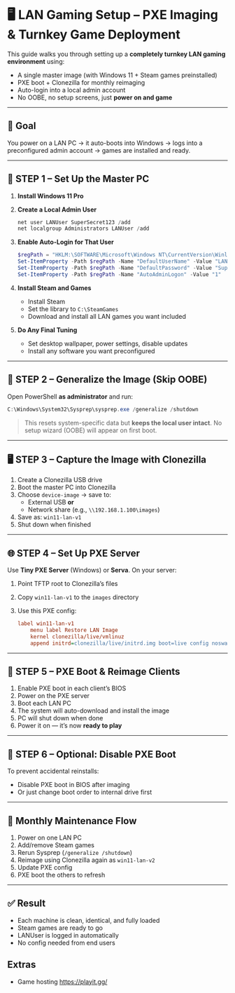 # 🖥️ LAN Gaming Setup – PXE Imaging & Turnkey Game Deployment

This guide walks you through setting up a **completely turnkey LAN gaming environment** using:

- A single master image (with Windows 11 + Steam games preinstalled)  
- PXE boot + Clonezilla for monthly reimaging  
- Auto-login into a local admin account  
- No OOBE, no setup screens, just **power on and game**

---

## 🔧 Goal

You power on a LAN PC → it auto-boots into Windows → logs into a preconfigured admin account → games are installed and ready.

---

## 🧱 STEP 1 – Set Up the Master PC

1. **Install Windows 11 Pro**
2. **Create a Local Admin User**

   ```powershell
   net user LANUser SuperSecret123 /add
   net localgroup Administrators LANUser /add
   ```

3. **Enable Auto-Login for That User**

   ```powershell
   $regPath = "HKLM:\SOFTWARE\Microsoft\Windows NT\CurrentVersion\Winlogon"
   Set-ItemProperty -Path $regPath -Name "DefaultUserName" -Value "LANUser"
   Set-ItemProperty -Path $regPath -Name "DefaultPassword" -Value "SuperSecret123"
   Set-ItemProperty -Path $regPath -Name "AutoAdminLogon" -Value "1"
   ```

4. **Install Steam and Games**
   - Install Steam
   - Set the library to `C:\SteamGames`
   - Download and install all LAN games you want included

5. **Do Any Final Tuning**
   - Set desktop wallpaper, power settings, disable updates
   - Install any software you want preconfigured

---

## 🧼 STEP 2 – Generalize the Image (Skip OOBE)

Open PowerShell **as administrator** and run:

```powershell
C:\Windows\System32\Sysprep\sysprep.exe /generalize /shutdown
```

> This resets system-specific data but **keeps the local user intact**. No setup wizard (OOBE) will appear on first boot.

---

## 🖥️ STEP 3 – Capture the Image with Clonezilla

1. Create a Clonezilla USB drive
2. Boot the master PC into Clonezilla
3. Choose `device-image` → save to:
   - External USB **or**
   - Network share (e.g., `\\192.168.1.100\images`)
4. Save as: `win11-lan-v1`
5. Shut down when finished

---

## 🌐 STEP 4 – Set Up PXE Server

Use **Tiny PXE Server** (Windows) or **Serva**. On your server:

1. Point TFTP root to Clonezilla’s files
2. Copy `win11-lan-v1` to the `images` directory
3. Use this PXE config:

   ```cfg
   label win11-lan-v1
       menu label Restore LAN Image
       kernel clonezilla/live/vmlinuz
       append initrd=clonezilla/live/initrd.img boot=live config noswap edd=on nomodeset ocs_live_run="ocs-sr -e1 auto -e2 -r -j2 -scr -p poweroff restoredisk win11-lan-v1 sda" ocs_live_extra_param="" keyboard-layouts="NONE" ocs_live_batch="yes" locales="en_US.UTF-8" vga=788 fetch=tftp://192.168.1.100/clonezilla/live/filesystem.squashfs
   ```

---

## 🚀 STEP 5 – PXE Boot & Reimage Clients

1. Enable PXE boot in each client’s BIOS
2. Power on the PXE server
3. Boot each LAN PC
4. The system will auto-download and install the image
5. PC will shut down when done
6. Power it on — it’s now **ready to play**

---

## 🧯 STEP 6 – Optional: Disable PXE Boot

To prevent accidental reinstalls:
- Disable PXE boot in BIOS after imaging
- Or just change boot order to internal drive first

---

## 📅 Monthly Maintenance Flow

1. Power on one LAN PC
2. Add/remove Steam games
3. Rerun Sysprep (`/generalize /shutdown`)
4. Reimage using Clonezilla again as `win11-lan-v2`
5. Update PXE config
6. PXE boot the others to refresh

---

## ✅ Result

- Each machine is clean, identical, and fully loaded  
- Steam games are ready to go  
- LANUser is logged in automatically  
- No config needed from end users

## Extras

- Game hosting https://playit.gg/

